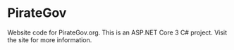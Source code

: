 # PirateGov
Website code for PirateGov.org. This is an ASP.NET Core 3 C# project. Visit the site for more information.
